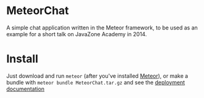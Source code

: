 MeteorChat
==========

A simple chat application written in the Meteor framework, to be used as an example for a short talk on JavaZone Academy in 2014.

# Install
Just download and run `meteor` (after you've installed [Meteor](http://meteor.com)), or make a bundle with `meteor bundle MeteorChat.tar.gz` and see the [deployment documentation](http://docs.meteor.com/#deploying)
